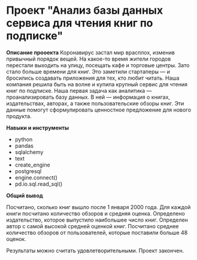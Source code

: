 # Проект "Анализ базы данных сервиса для чтения книг по подписке"
__Описание прооекта__ Коронавирус застал мир врасплох, изменив привычный порядок вещей. На какое-то время жители городов перестали выходить на улицу, посещать кафе и торговые центры. Зато стало больше времени для книг. Это заметили стартаперы — и бросились создавать приложения для тех, кто любит читать. Наша компания решила быть на волне и купила крупный сервис для чтения книг по подписке. Наша первая задача как аналитика — проанализировать базу данных. В ней — информация о книгах, издательствах, авторах, а также пользовательские обзоры книг. Эти данные помогут сформулировать ценностное предложение для нового продукта.

__Навыки и инструменты__
- python
- pandas
- sqlalchemy
- text
- create_engine
- postgresql
- engine.connect() 
- pd.io.sql.read_sql()

__Общий вывод__

Посчитано, сколько книг вышло после 1 января 2000 года.
Для каждой книги посчитано количество обзоров и средняя оценка.
Определено издательство, которое выпустило наибольшее число книг.
Определен автор с самой высокой средней оценкой книг.
Посчитано среднее количество обзоров от пользователей, которые поставили больше 48 оценок.

Результаты можно считать удовлетворительными.
Проект закончен.
